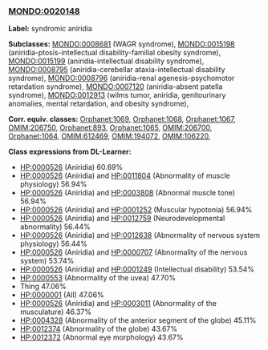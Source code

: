 
### [MONDO:0020148](http://purl.obolibrary.org/obo/MONDO_0020148)
**Label:** syndromic aniridia

**Subclasses:** [MONDO:0008681](http://purl.obolibrary.org/obo/MONDO_0008681) (WAGR syndrome), [MONDO:0015198](http://purl.obolibrary.org/obo/MONDO_0015198) (aniridia-ptosis-intellectual disability-familial obesity syndrome), [MONDO:0015199](http://purl.obolibrary.org/obo/MONDO_0015199) (aniridia-intellectual disability syndrome), [MONDO:0008795](http://purl.obolibrary.org/obo/MONDO_0008795) (aniridia-cerebellar ataxia-intellectual disability syndrome), [MONDO:0008796](http://purl.obolibrary.org/obo/MONDO_0008796) (aniridia-renal agenesis-psychomotor retardation syndrome), [MONDO:0007120](http://purl.obolibrary.org/obo/MONDO_0007120) (aniridia-absent patella syndrome), [MONDO:0012913](http://purl.obolibrary.org/obo/MONDO_0012913) (wilms tumor, aniridia, genitourinary anomalies, mental retardation, and obesity syndrome), 

**Corr. equiv. classes:** [Orphanet:1069](http://www.orpha.net/ORDO/Orphanet_1069), [Orphanet:1068](http://www.orpha.net/ORDO/Orphanet_1068), [Orphanet:1067](http://www.orpha.net/ORDO/Orphanet_1067), [OMIM:206750](http://purl.obolibrary.org/obo/OMIM_206750), [Orphanet:893](http://www.orpha.net/ORDO/Orphanet_893), [Orphanet:1065](http://www.orpha.net/ORDO/Orphanet_1065), [OMIM:206700](http://purl.obolibrary.org/obo/OMIM_206700), [Orphanet:1064](http://www.orpha.net/ORDO/Orphanet_1064), [OMIM:612469](http://purl.obolibrary.org/obo/OMIM_612469), [OMIM:194072](http://purl.obolibrary.org/obo/OMIM_194072), [OMIM:106220](http://purl.obolibrary.org/obo/OMIM_106220), 

**Class expressions from DL-Learner:**

- [HP:0000526](http://purl.obolibrary.org/obo/HP_0000526) (Aniridia) 60.69%
- [HP:0000526](http://purl.obolibrary.org/obo/HP_0000526) (Aniridia) and [HP:0011804](http://purl.obolibrary.org/obo/HP_0011804) (Abnormality of muscle physiology) 56.94%
- [HP:0000526](http://purl.obolibrary.org/obo/HP_0000526) (Aniridia) and [HP:0003808](http://purl.obolibrary.org/obo/HP_0003808) (Abnormal muscle tone) 56.94%
- [HP:0000526](http://purl.obolibrary.org/obo/HP_0000526) (Aniridia) and [HP:0001252](http://purl.obolibrary.org/obo/HP_0001252) (Muscular hypotonia) 56.94%
- [HP:0000526](http://purl.obolibrary.org/obo/HP_0000526) (Aniridia) and [HP:0012759](http://purl.obolibrary.org/obo/HP_0012759) (Neurodevelopmental abnormality) 56.44%
- [HP:0000526](http://purl.obolibrary.org/obo/HP_0000526) (Aniridia) and [HP:0012638](http://purl.obolibrary.org/obo/HP_0012638) (Abnormality of nervous system physiology) 56.44%
- [HP:0000526](http://purl.obolibrary.org/obo/HP_0000526) (Aniridia) and [HP:0000707](http://purl.obolibrary.org/obo/HP_0000707) (Abnormality of the nervous system) 53.74%
- [HP:0000526](http://purl.obolibrary.org/obo/HP_0000526) (Aniridia) and [HP:0001249](http://purl.obolibrary.org/obo/HP_0001249) (Intellectual disability) 53.54%
- [HP:0000553](http://purl.obolibrary.org/obo/HP_0000553) (Abnormality of the uvea) 47.70%
- Thing 47.06%
- [HP:0000001](http://purl.obolibrary.org/obo/HP_0000001) (All) 47.06%
- [HP:0000526](http://purl.obolibrary.org/obo/HP_0000526) (Aniridia) and [HP:0003011](http://purl.obolibrary.org/obo/HP_0003011) (Abnormality of the musculature) 46.37%
- [HP:0004328](http://purl.obolibrary.org/obo/HP_0004328) (Abnormality of the anterior segment of the globe) 45.11%
- [HP:0012374](http://purl.obolibrary.org/obo/HP_0012374) (Abnormality of the globe) 43.67%
- [HP:0012372](http://purl.obolibrary.org/obo/HP_0012372) (Abnormal eye morphology) 43.67%


